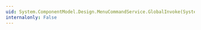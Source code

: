 ```yaml
---
uid: System.ComponentModel.Design.MenuCommandService.GlobalInvoke(System.ComponentModel.Design.CommandID,System.Object)
internalonly: False
---
```

